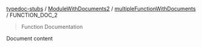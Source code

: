 [typedoc-stubs](README.md) / [ModuleWithDocuments2](ModuleWithDocuments2.md) / [multipleFunctionWithDocuments](ModuleWithDocuments2.Function.multipleFunctionWithDocuments.md) / FUNCTION\_DOC\_2

> Function Documentation

Document content
